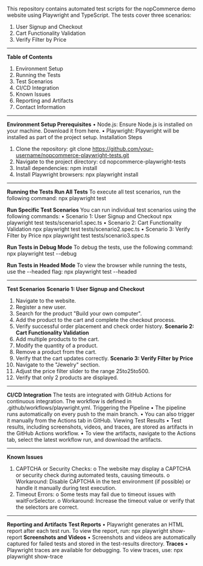 This repository contains automated test scripts for the nopCommerce demo website using Playwright and TypeScript. The tests cover three scenarios:
1.	User Signup and Checkout
2.	Cart Functionality Validation
3.	Verify Filter by Price
________________________________________
**Table of Contents**
1.	Environment Setup
2.	Running the Tests
3.	Test Scenarios
4.	CI/CD Integration
5.	Known Issues
6.	Reporting and Artifacts
7.	Contact Information
________________________________________
**Environment Setup
Prerequisites**
•	Node.js: Ensure Node.js is installed on your machine. Download it from here.
•	Playwright: Playwright will be installed as part of the project setup.
Installation Steps
1.	Clone the repository:
git clone https://github.com/your-username/nopcommerce-playwright-tests.git
2.	Navigate to the project directory:
cd nopcommerce-playwright-tests
3.	Install dependencies:
npm install
4.	Install Playwright browsers:
npx playwright install
________________________________________
**Running the Tests
Run All Tests**
To execute all test scenarios, run the following command:
npx playwright test

**Run Specific Test Scenarios**
You can run individual test scenarios using the following commands:
•	Scenario 1: User Signup and Checkout
npx playwright test tests/scenario1.spec.ts
•	Scenario 2: Cart Functionality Validation
npx playwright test tests/scenario2.spec.ts
•	Scenario 3: Verify Filter by Price
npx playwright test tests/scenario3.spec.ts

**Run Tests in Debug Mode**
To debug the tests, use the following command:
npx playwright test --debug

**Run Tests in Headed Mode**
To view the browser while running the tests, use the --headed flag:
npx playwright test --headed
________________________________________
**Test Scenarios**
**Scenario 1: User Signup and Checkout**
1.	Navigate to the website.
2.	Register a new user.
3.	Search for the product "Build your own computer".
4.	Add the product to the cart and complete the checkout process.
5.	Verify successful order placement and check order history.
**Scenario 2: Cart Functionality Validation**
1.	Add multiple products to the cart.
2.	Modify the quantity of a product.
3.	Remove a product from the cart.
4.	Verify that the cart updates correctly.
**Scenario 3: Verify Filter by Price**
1.	Navigate to the "Jewelry" section.
2.	Adjust the price filter slider to the range 25to25to500.
3.	Verify that only 2 products are displayed.
________________________________________
**CI/CD Integration**
The tests are integrated with GitHub Actions for continuous integration. The workflow is defined in .github/workflows/playwright.yml.
Triggering the Pipeline
•	The pipeline runs automatically on every push to the main branch.
•	You can also trigger it manually from the Actions tab in GitHub.
Viewing Test Results
•	Test results, including screenshots, videos, and traces, are stored as artifacts in the GitHub Actions workflow.
•	To view the artifacts, navigate to the Actions tab, select the latest workflow run, and download the artifacts.
________________________________________
**Known Issues**
1.	CAPTCHA or Security Checks:
o	The website may display a CAPTCHA or security check during automated tests, causing timeouts.
o	Workaround: Disable CAPTCHA in the test environment (if possible) or handle it manually during test execution.
2.	Timeout Errors:
o	Some tests may fail due to timeout issues with waitForSelector.
o	Workaround: Increase the timeout value or verify that the selectors are correct.
________________________________________
**Reporting and Artifacts**
**Test Reports**
•	Playwright generates an HTML report after each test run. To view the report, run:
npx playwright show-report
**Screenshots and Videos**
•	Screenshots and videos are automatically captured for failed tests and stored in the test-results directory.
**Traces**
•	Playwright traces are available for debugging. To view traces, use:
npx playwright show-trace

